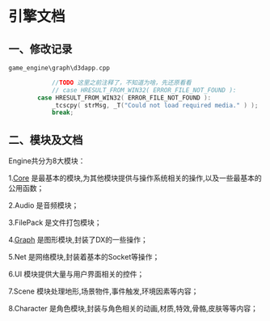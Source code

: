 # 引擎文档

## 一、修改记录

```c++
game_engine\graph\d3dapp.cpp

			//TODO 这里之前注释了，不知道为啥，先还原看看
            // case HRESULT_FROM_WIN32( ERROR_FILE_NOT_FOUND ):
        case HRESULT_FROM_WIN32( ERROR_FILE_NOT_FOUND ):
            _tcscpy( strMsg, _T("Could not load required media." ) );
            break;
```

## 二、模块及文档

Engine共分为8大模块：

1.[Core](./engine/core.md) 是最基本的模块,为其他模块提供与操作系统相关的操作,以及一些最基本的公用函数；

2.Audio 是音频模块；

3.FilePack 是文件打包模块；

4.[Graph](./engine/graph.md) 是图形模块,封装了DX的一些操作；

5.Net 是网络模块,封装着基本的Socket等操作；

6.UI 模块提供大量与用户界面相关的控件；

7.Scene 模块处理地形,场景物件,事件触发,环境因素等内容；

8.Character 是角色模块,封装与角色相关的动画,材质,特效,骨骼,皮肤等等内容；
